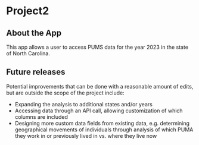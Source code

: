 # Project2

## About the App

This app allows a user to access PUMS data for the year 2023 in the state of North Carolina. 


## Future releases

Potential improvements that can be done with a reasonable amount of edits, but are outside the scope of the project include:
- Expanding the analysis to additional states and/or years
- Accessing data through an API call, allowing customization of which columns are included
- Designing more custom data fields from existing data, e.g. determining geographical movements of individuals through analysis of which PUMA they work in or previously lived in vs. where they live now
